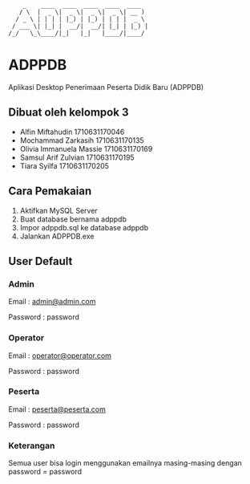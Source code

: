         _    ____  ____  ____  ____  ____  
       / \  |  _ \|  _ \|  _ \|  _ \| __ ) 
      / _ \ | | | | |_) | |_) | | | |  _ \ 
     / ___ \| |_| |  __/|  __/| |_| | |_) |
    /_/   \_\____/|_|   |_|   |____/|____/ 
                                        

# ADPPDB
Aplikasi Desktop Penerimaan Peserta Didik Baru (ADPPDB)
        
## Dibuat oleh kelompok 3
- Alfin Miftahudin 	   1710631170046
- Mochammad Zarkasih	   1710631170135
- Olivia Immanuela Massie  1710631170169
- Samsul Arif Zulvian	   1710631170195
- Tiara Syilfa		   1710631170205

## Cara Pemakaian

1. Aktifkan MySQL Server
2. Buat database bernama adppdb
3. Impor adppdb.sql ke database adppdb
4. Jalankan ADPPDB.exe

## User Default

### Admin
Email	   : admin@admin.com

Password  : password

### Operator
Email	   : operator@operator.com

Password  : password

### Peserta
Email	   : peserta@peserta.com

Password  : password

### Keterangan
Semua user bisa login menggunakan emailnya masing-masing dengan password = password